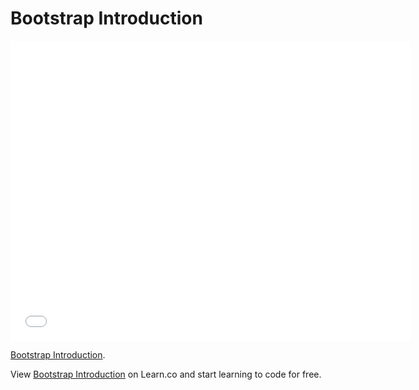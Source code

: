 # Bootstrap Introduction

<iframe width="640" height="480" src="//www.youtube.com/embed/1Wc2dzHg4fs?rel=0&modestbranding=1" frameborder="0" allowfullscreen></iframe>

<p><a href="https://www.youtube.com/watch?v=1Wc2dzHg4fs">Bootstrap Introduction</a>.</p>

<p data-visibility='hidden'>View <a href='https://learn.co/lessons/bootstrap-introduction' title='Bootstrap Introduction'>Bootstrap Introduction</a> on Learn.co and start learning to code for free.</p>

